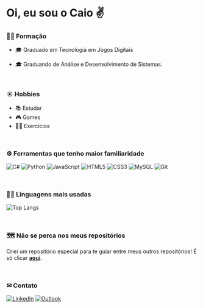 # Oi, eu sou o Caio ✌

### 👨‍🎓 Formação

- 🎓 Graduado em Tecnologia em Jogos Digitais
- 🎓 Graduando de Análise e Desenvolvimento de Sistemas.

  <br>

### ☀ Hobbies

- 📚 Estudar
- 🎮 Games
- 🏋️‍♀️ Exercícios

<br>

### ⚙ Ferramentas que tenho maior familiaridade

![C#](https://img.shields.io/badge/c%23-%23239120.svg?style=for-the-badge&logo=c-sharp&logoColor=white)
![Python](https://img.shields.io/badge/python-3670A0?style=for-the-badge&logo=python&logoColor=ffdd54)
![JavaScript](https://img.shields.io/badge/javascript-%23323330.svg?style=for-the-badge&logo=javascript&logoColor=%23F7DF1E)
![HTML5](https://img.shields.io/badge/html5-%23E34F26.svg?style=for-the-badge&logo=html5&logoColor=white)
![CSS3](https://img.shields.io/badge/css3-%231572B6.svg?style=for-the-badge&logo=css3&logoColor=white)
![MySQL](https://img.shields.io/badge/mysql-%2300f.svg?style=for-the-badge&logo=mysql&logoColor=white)
![Git](https://img.shields.io/badge/git-%23F05033.svg?style=for-the-badge&logo=git&logoColor=white)

<br>

### 👨‍💻 Linguagens mais usadas

![Top Langs](https://github-readme-stats-git-masterrstaa-rickstaa.vercel.app/api/top-langs/?username=caioverri&layout=compact&bg_color=000&border_color=30A3DC&title_color=E94D5F&text_color=FFF)

<br>

### 🗺 Não se perca nos meus repositórios
Criei um repositório especial para te guiar entre meus outros repositórios! É só clicar **[aqui](https://github.com/caioverri/mapa-guia)**.

<br>

### ✉ Contato
[![LinkedIn](https://img.shields.io/badge/linkedin-%230077B5.svg?style=for-the-badge&logo=linkedin&logoColor=white)](https://www.linkedin.com/in/caioverridelima/)
[![Outlook](https://img.shields.io/badge/Microsoft_Outlook-0078D4?style=for-the-badge&logo=microsoft-outlook&logoColor=white)](mailto:caioverri@outlook.com)
